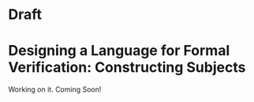 # Draft

# Designing a Language for Formal Verification: Constructing Subjects

Working on it. Coming Soon!
